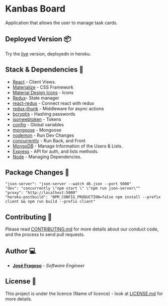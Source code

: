 # Kanbas Board 

Application that allows the user to manage task cards.

## Deployed Version 📦

Try the [live](https://nameless-wave-99131.herokuapp.com/) version, deployedn in heroku.

## Stack & Dependencies 🔧

* [React](https://github.com/facebook/create-react-app) - Client Views.
* [Materialize](https://github.com/Dogfalo/materialize) - CSS Framework 
* [Material Design Icons](https://github.com/google/material-design-icons) - Icons
* [Redux](https://github.com/reduxjs/redux)- State manager
* [react-redux](https://github.com/reduxjs/react-redux) - Connect react with redux
* [redux-thunk](https://github.com/reduxjs/redux-thunk) - Middleware for async actions
* [bcryptjs](https://github.com/kelektiv/node.bcrypt.js/) - Hashing passwords
* [jsonwebtoken](https://github.com/jsonwebtoken/jsonwebtoken.github.io) - Tokens
* [config](https://github.com/lorenwest/node-config) - Global variables
* [mongoose](https://github.com/Automattic/mongoose) - Mongoose
* [nodemon](https://github.com/remy/nodemon) - Run Dev Changes
* [concurrently](https://github.com/kimmobrunfeldt/concurrently) - Run Back, and Front
* [MongoDB](https://github.com/mongodb/mongo) - Manage Information of the Users & Lists.
* [Express](https://github.com/expressjs) - API for auth, and lists methods.
* [Node](https://github.com/nodejs/node) - Managing Dependencies.


## Package Changes 📁

`"json-server": "json-server --watch db.json --port 5000"` <br/>
`"dev": "concurrently \"npm start \" \"npm run json-server\""` <br/>
`"proxy": "http://localhost:5000"` <br/>
`"heroku-postbuild": "NPM_CONFIG_PRODUCTION=false npm install --prefix client && npm run build --prefix client"`

## Contributing 📖

Please read [CONTRIBUTING.md](https://gist.github.com/jmfraggy/xxxxxx) for more details about our conduct code, and the process to send pull requests.

## Author 💻

* **[José Fragoso](https://github.com/jmfraggy)** - *Software Engineer* 

## License 📄

This project is under the licence (Name of licence) - look at [LICENSE.md](LICENSE.md) for more details.
